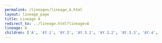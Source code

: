 ```yaml
---
permalink: /lineages/lineage_A.html
layout: lineage_page
title: Lineage A
redirect_to: ../lineage.html?lineage=A
lineage: A
children: ['A', 'AY.1', 'AY.3', 'AY.3.1', 'AY.3.2', 'AY.3.3', 'AY.4', 'AY.4.2', 'AY.4.2.1', 'AY.4.2.2', 'AY.4.2.3', 'AY.4.2.4', 'AY.4.2.5', 'AY.4.3', 'AY.4.4', 'AY.4.5', 'AY.4.6', 'AY.4.7', 'AY.4.8', 'AY.4.9', 'AY.4.10', 'AY.4.11', 'AY.4.12', 'AY.4.13', 'AY.4.14', 'AY.4.15', 'AY.4.16', 'AY.4.17', 'AY.5', 'AY.5.2', 'AY.5.3', 'AY.5.4', 'AY.5.6', 'AY.5.7', 'AY.6', 'AY.7', 'AY.7.1', 'AY.7.2', 'AY.9', 'AY.9.2', 'AY.9.2.2', 'AY.13', 'AY.14', 'AY.16', 'AY.17', 'AY.20', 'AY.20.1', 'AY.21', 'AY.23', 'AY.23.1', 'AY.24', 'AY.24.1', 'AY.25', 'AY.25.1', 'AY.25.1.1', 'AY.25.1.2', 'AY.25.2', 'AY.25.3', 'AY.26', 'AY.26.1', 'AY.27', 'AY.28', 'AY.29', 'AY.29.1', 'AY.29.2', 'AY.30', 'AY.32', 'AY.33', 'AY.33.1', 'AY.33.2', 'AY.34', 'AY.34.1', 'AY.34.1.1', 'AY.34.2', 'AY.35', 'AY.36', 'AY.36.1', 'AY.37', 'AY.38', 'AY.39', 'AY.39.1', 'AY.39.1.1', 'AY.39.1.2', 'AY.39.1.4', 'AY.39.2', 'AY.39.3', 'AY.41', 'AY.42', 'AY.42.1', 'AY.43', 'AY.43.1', 'AY.43.2', 'AY.43.3', 'AY.43.4', 'AY.43.5', 'AY.43.6', 'AY.43.7', 'AY.43.8', 'AY.43.9', 'AY.44', 'AY.45', 'AY.46', 'AY.46.1', 'AY.46.2', 'AY.46.3', 'AY.46.4', 'AY.46.5', 'AY.46.6', 'AY.46.6.1', 'AY.47', 'AY.48', 'AY.51', 'AY.53', 'AY.54', 'AY.55', 'AY.56', 'AY.57', 'AY.58', 'AY.59', 'AY.60', 'AY.61', 'AY.62', 'AY.64', 'AY.65', 'AY.66', 'AY.67', 'AY.68', 'AY.69', 'AY.70', 'AY.71', 'AY.72', 'AY.73', 'AY.74', 'AY.75', 'AY.75.2', 'AY.76', 'AY.77', 'AY.78', 'AY.79', 'AY.80', 'AY.81', 'AY.83', 'AY.84', 'AY.85', 'AY.86', 'AY.87', 'AY.88', 'AY.90', 'AY.91', 'AY.91.1', 'AY.92', 'AY.93', 'AY.94', 'AY.95', 'AY.98', 'AY.98.1', 'AY.98.1.1', 'AY.99', 'AY.99.1', 'AY.99.2', 'AY.100', 'AY.101', 'AY.102', 'AY.102.1', 'AY.102.2', 'AY.103', 'AY.103.1', 'AY.103.2', 'AY.104', 'AY.105', 'AY.106', 'AY.107', 'AY.108', 'AY.109', 'AY.110', 'AY.111', 'AY.112', 'AY.112.2', 'AY.112.3', 'AY.113', 'AY.114', 'AY.116', 'AY.116.1', 'AY.117', 'AY.118', 'AY.119', 'AY.119.1', 'AY.119.2', 'AY.120', 'AY.120.1', 'AY.120.2', 'AY.120.2.1', 'AY.121', 'AY.121.1', 'AY.122', 'AY.122.1', 'AY.122.2', 'AY.122.3', 'AY.122.4', 'AY.122.5', 'AY.122.6', 'AY.123', 'AY.123.1', 'AY.124', 'AY.124.1', 'AY.124.1.1', 'AY.125', 'AY.125.1', 'AY.126', 'AY.127', 'AY.127.1', 'AY.127.2', 'AY.127.3', 'AY.128', 'AY.129', 'AY.131', 'AY.132', 'AY.133', 'AY.134', 'B', 'B.1', 'B.1.1', 'B.1.1.1', 'B.1.1.7', 'B.1.1.10', 'B.1.1.25', 'B.1.1.28', 'B.1.1.33', 'B.1.1.97', 'B.1.1.117', 'B.1.1.161', 'B.1.1.216', 'B.1.1.222', 'B.1.1.263', 'B.1.1.317', 'B.1.1.376', 'B.1.1.409', 'B.1.1.486', 'B.1.1.519', 'B.1.1.529', 'B.1.2', 'B.1.36', 'B.1.36.8', 'B.1.36.19', 'B.1.110.3', 'B.1.111', 'B.1.160', 'B.1.177', 'B.1.177.23', 'B.1.177.33', 'B.1.177.43', 'B.1.177.86', 'B.1.221.3', 'B.1.234', 'B.1.240', 'B.1.243', 'B.1.258', 'B.1.258.3', 'B.1.351', 'B.1.351.5', 'B.1.393', 'B.1.416', 'B.1.425', 'B.1.428.2', 'B.1.429', 'B.1.437', 'B.1.456', 'B.1.466.2', 'B.1.470', 'B.1.517', 'B.1.526', 'B.1.558', 'B.1.567', 'B.1.575', 'B.1.575.1', 'B.1.577', 'B.1.588', 'B.1.595', 'B.1.609', 'B.1.617', 'B.1.617.1', 'B.1.617.2', 'B.1.617.3', 'B.1.621', 'B.1.621.1', 'B.1.621.2', 'B.1.630', 'B.1.637', 'B.1.637.1', 'B.1.640.1', 'B.1.640.2', 'B.6', 'BA.1', 'BA.1.1', 'BA.1.1.1', 'BA.1.1.2', 'BA.1.1.3', 'BA.1.1.4', 'BA.1.1.5', 'BA.1.1.6', 'BA.1.1.7', 'BA.1.1.8', 'BA.1.1.9', 'BA.1.1.10', 'BA.1.1.11', 'BA.1.1.12', 'BA.1.1.13', 'BA.1.1.14', 'BA.1.1.15', 'BA.1.1.16', 'BA.1.1.17', 'BA.1.1.18', 'BA.1.2', 'BA.1.3', 'BA.1.4', 'BA.1.5', 'BA.1.6', 'BA.1.7', 'BA.1.8', 'BA.1.9', 'BA.1.10', 'BA.1.12', 'BA.1.13', 'BA.1.13.1', 'BA.1.14', 'BA.1.14.1', 'BA.1.14.2', 'BA.1.15', 'BA.1.15.1', 'BA.1.15.2', 'BA.1.15.3', 'BA.1.16', 'BA.1.16.1', 'BA.1.16.2', 'BA.1.17', 'BA.1.17.1', 'BA.1.17.2', 'BA.1.18', 'BA.1.19', 'BA.1.20', 'BA.1.21', 'BA.1.21.1', 'BA.1.22', 'BA.1.23', 'BA.1.24', 'BA.2', 'BA.2.1', 'BA.2.2', 'BA.2.2.1', 'BA.2.3', 'BA.2.3.1', 'BA.2.3.2', 'BA.2.3.4', 'BA.2.3.5', 'BA.2.3.6', 'BA.2.3.7', 'BA.2.3.8', 'BA.2.3.9', 'BA.2.3.10', 'BA.2.3.11', 'BA.2.3.12', 'BA.2.3.13', 'BA.2.3.14', 'BA.2.3.15', 'BA.2.3.16', 'BA.2.3.17', 'BA.2.3.18', 'BA.2.3.19', 'BA.2.3.20', 'BA.2.3.21', 'BA.2.4', 'BA.2.5', 'BA.2.6', 'BA.2.7', 'BA.2.8', 'BA.2.9', 'BA.2.9.1', 'BA.2.9.2', 'BA.2.9.3', 'BA.2.9.4', 'BA.2.9.5', 'BA.2.9.6', 'BA.2.9.7', 'BA.2.10', 'BA.2.10.1', 'BA.2.10.2', 'BA.2.10.3', 'BA.2.10.4', 'BA.2.11', 'BA.2.12', 'BA.2.12.1', 'BA.2.12.2', 'BA.2.13', 'BA.2.13.1', 'BA.2.14', 'BA.2.15', 'BA.2.16', 'BA.2.17', 'BA.2.18', 'BA.2.19', 'BA.2.20', 'BA.2.21', 'BA.2.22', 'BA.2.23', 'BA.2.23.1', 'BA.2.24', 'BA.2.25', 'BA.2.25.1', 'BA.2.26', 'BA.2.27', 'BA.2.28', 'BA.2.29', 'BA.2.30', 'BA.2.31', 'BA.2.31.1', 'BA.2.32', 'BA.2.33', 'BA.2.34', 'BA.2.35', 'BA.2.36', 'BA.2.37', 'BA.2.38', 'BA.2.38.1', 'BA.2.38.2', 'BA.2.38.3', 'BA.2.38.4', 'BA.2.39', 'BA.2.40', 'BA.2.40.1', 'BA.2.41', 'BA.2.42', 'BA.2.43', 'BA.2.44', 'BA.2.45', 'BA.2.46', 'BA.2.47', 'BA.2.48', 'BA.2.49', 'BA.2.50', 'BA.2.51', 'BA.2.52', 'BA.2.53', 'BA.2.54', 'BA.2.55', 'BA.2.56', 'BA.2.56.1', 'BA.2.57', 'BA.2.58', 'BA.2.59', 'BA.2.60', 'BA.2.61', 'BA.2.62', 'BA.2.63', 'BA.2.64', 'BA.2.65', 'BA.2.66', 'BA.2.67', 'BA.2.68', 'BA.2.69', 'BA.2.70', 'BA.2.71', 'BA.2.72', 'BA.2.73', 'BA.2.74', 'BA.2.75', 'BA.2.75.1', 'BA.2.75.2', 'BA.2.75.3', 'BA.2.75.4', 'BA.2.75.5', 'BA.2.75.6', 'BA.2.75.7', 'BA.2.75.8', 'BA.2.75.9', 'BA.2.75.10', 'BA.2.76', 'BA.2.76.1', 'BA.2.76.2', 'BA.2.77', 'BA.2.78', 'BA.2.79', 'BA.2.79.1', 'BA.2.80', 'BA.2.81', 'BA.2.82', 'BA.2.83', 'BA.2.85', 'BA.3', 'BA.3.1', 'BA.4', 'BA.4.1', 'BA.4.1.1', 'BA.4.1.2', 'BA.4.1.3', 'BA.4.1.4', 'BA.4.1.5', 'BA.4.1.6', 'BA.4.1.7', 'BA.4.1.8', 'BA.4.1.9', 'BA.4.1.10', 'BA.4.2', 'BA.4.3', 'BA.4.4', 'BA.4.5', 'BA.4.6', 'BA.4.6.1', 'BA.4.6.2', 'BA.4.6.3', 'BA.4.6.4', 'BA.4.6.5', 'BA.4.7', 'BA.4.8', 'BA.5', 'BA.5.1', 'BA.5.1.1', 'BA.5.1.2', 'BA.5.1.3', 'BA.5.1.4', 'BA.5.1.5', 'BA.5.1.6', 'BA.5.1.7', 'BA.5.1.8', 'BA.5.1.9', 'BA.5.1.10', 'BA.5.1.11', 'BA.5.1.12', 'BA.5.1.14', 'BA.5.1.15', 'BA.5.1.16', 'BA.5.1.17', 'BA.5.1.18', 'BA.5.1.19', 'BA.5.1.20', 'BA.5.1.21', 'BA.5.1.22', 'BA.5.1.23', 'BA.5.1.24', 'BA.5.1.25', 'BA.5.1.26', 'BA.5.1.27', 'BA.5.1.28', 'BA.5.1.29', 'BA.5.1.30', 'BA.5.1.31', 'BA.5.2', 'BA.5.2.1', 'BA.5.2.2', 'BA.5.2.3', 'BA.5.2.4', 'BA.5.2.5', 'BA.5.2.6', 'BA.5.2.7', 'BA.5.2.8', 'BA.5.2.9', 'BA.5.2.10', 'BA.5.2.11', 'BA.5.2.12', 'BA.5.2.13', 'BA.5.2.14', 'BA.5.2.16', 'BA.5.2.18', 'BA.5.2.19', 'BA.5.2.20', 'BA.5.2.21', 'BA.5.2.22', 'BA.5.2.23', 'BA.5.2.24', 'BA.5.2.25', 'BA.5.2.26', 'BA.5.2.27', 'BA.5.2.28', 'BA.5.2.29', 'BA.5.2.30', 'BA.5.2.31', 'BA.5.2.32', 'BA.5.2.33', 'BA.5.2.34', 'BA.5.2.35', 'BA.5.2.36', 'BA.5.2.37', 'BA.5.2.38', 'BA.5.2.39', 'BA.5.2.40', 'BA.5.2.41', 'BA.5.2.42', 'BA.5.2.43', 'BA.5.2.44', 'BA.5.2.45', 'BA.5.3', 'BA.5.3.1', 'BA.5.3.2', 'BA.5.3.3', 'BA.5.3.4', 'BA.5.3.5', 'BA.5.5', 'BA.5.5.1', 'BA.5.5.2', 'BA.5.5.3', 'BA.5.6', 'BA.5.6.1', 'BA.5.6.2', 'BA.5.6.3', 'BA.5.6.4', 'BA.5.7', 'BA.5.8', 'BA.5.9', 'BA.5.10', 'BA.5.10.1', 'BA.5.11', 'C.1.2', 'C.36', 'C.36.3', 'C.37', 'C.37.1', 'P.1', 'P.1.7.1', 'P.1.12', 'P.1.15', 'P.2', 'P.3', 'P.7', 'Q.2', 'Q.3', 'Q.7', 'R.1']
---
```

